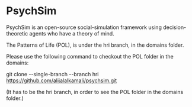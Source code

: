 # PsychSim

PsychSim is an open-source social-simulation framework using decision-theoretic agents who have a theory of mind.

The Patterns of Life (POL), is under the hri branch, in the domains folder.

Please use the following command to checkout the POL folder in the domains:

git clone --single-branch --branch hri https://github.com/alijalalkamali/psychsim.git

(It has to be the hri branch, in order to see the POL folder in the domains folder.)
